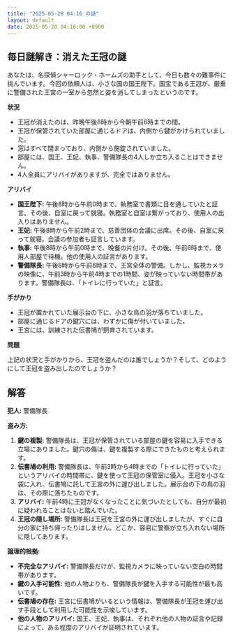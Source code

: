 ```yaml
---
title: "2025-05-28 04:16 の謎"
layout: default
date: 2025-05-28 04:16:00 +0900
---
```

## 毎日謎解き：消えた王冠の謎

あなたは、名探偵シャーロック・ホームズの助手として、今日も数々の難事件に挑んでいます。今回の依頼人は、小さな国の国王陛下。国宝である王冠が、厳重に警備された王宮の一室から忽然と姿を消してしまったというのです。

**状況**

*   王冠が消えたのは、昨晩午後8時から今朝午前6時までの間。
*   王冠が保管されていた部屋に通じるドアは、内側から鍵がかけられていました。
*   窓はすべて閉まっており、内側から施錠されていました。
*   部屋には、国王、王妃、執事、警備隊長の4人しか立ち入ることはできません。
*   4人全員にアリバイがありますが、完全ではありません。

**アリバイ**

*   **国王陛下:** 午後8時から午前0時まで、執務室で書類に目を通していたと証言。その後、自室に戻って就寝。執務室と自室は繋がっており、使用人の出入りはありません。
*   **王妃:** 午後8時から午前2時まで、慈善団体の会議に出席。その後、自室に戻って就寝。会議の参加者も証言しています。
*   **執事:** 午後8時から午前0時まで、晩餐の片付け。その後、午前6時まで、使用人部屋で待機。他の使用人の証言があります。
*   **警備隊長:** 午後8時から午前6時まで、王宮全体の警備。しかし、監視カメラの映像に、午前3時から午前4時までの1時間、姿が映っていない時間帯があります。警備隊長は、「トイレに行っていた」と証言。

**手がかり**

*   王冠が置かれていた展示台の下に、小さな鳥の羽が落ちていました。
*   部屋に通じるドアの鍵穴には、わずかに傷が付いていました。
*   王宮には、訓練された伝書鳩が飼育されています。

**問題**

上記の状況と手がかりから、王冠を盗んだのは誰でしょうか？そして、どのようにして王冠を盗み出したのでしょうか？

## 解答

**犯人:** 警備隊長

**盗み方:**

1.  **鍵の複製:** 警備隊長は、王冠が保管されている部屋の鍵を容易に入手できる立場にありました。鍵穴の傷は、鍵を複製する際にできたものと考えられます。
2.  **伝書鳩の利用:** 警備隊長は、午前3時から4時までの「トイレに行っていた」というアリバイの時間帯に、鍵を使って王冠の保管室に侵入。王冠を小さな袋に入れ、伝書鳩に託して王宮の外に運び出しました。展示台の下の鳥の羽は、その際に落ちたものです。
3.  **アリバイ:** 午前4時に王冠がなくなったことに気づいたとしても、自分が最初に疑われることはないと踏んでいた。
4.  **王冠の隠し場所:** 警備隊長は王冠を王宮の外に運び出しましたが、すぐに自分の家に持ち帰ったりはしません。どこか、容易に警察が立ち入れない場所に隠してあります。

**論理的根拠:**

*   **不完全なアリバイ:** 警備隊長だけが、監視カメラに映っていない空白の時間帯があります。
*   **鍵の入手可能性:** 他の人物よりも、警備隊長が鍵を入手する可能性が最も高いです。
*   **伝書鳩の存在:** 王宮に伝書鳩がいるという情報は、警備隊長が王冠を運び出す手段として利用した可能性を示唆しています。
*   **他の人物のアリバイ:** 国王、王妃、執事は、それぞれ他の人物の証言や記録によって、ある程度のアリバイが証明されています。

